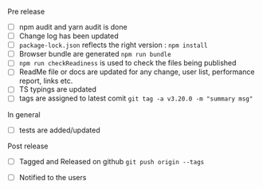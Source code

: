 Pre release
* [ ] npm audit and yarn audit is done
* [ ] Change log has been updated
* [ ] `package-lock.json` reflects the right version : `npm install`
* [ ] Browser bundle are generated `npm run bundle`
* [ ] `npm run checkReadiness` is used to check the files being published
* [ ] ReadMe file or docs are updated for any change, user list, performance report, links etc.
* [ ] TS typings are updated
* [ ] tags are assigned to latest comit `git tag -a v3.20.0 -m "summary msg"`

In general
* [ ] tests are added/updated

Post release
* [ ] Tagged and Released on github `git push origin --tags`
* [ ] Notified to the users


